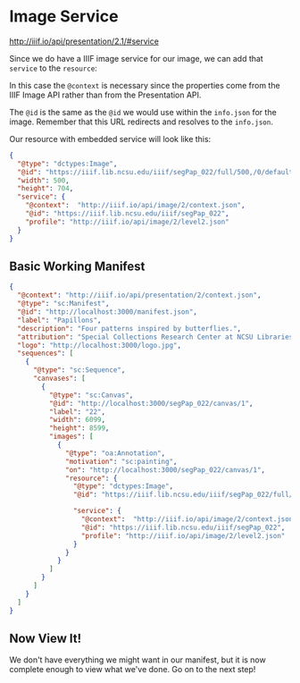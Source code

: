 # Image Service

http://iiif.io/api/presentation/2.1/#service

Since we do have a IIIF image service for our image, we can add that `service` to the `resource`:

In this case the `@context` is necessary since the properties come from the IIIF Image API rather than from the Presentation API.

The `@id` is the same as the `@id` we would use within the `info.json` for the image. Remember that this URL redirects and resolves to the `info.json`.

Our resource with embedded service will look like this:

```json
{
  "@type": "dctypes:Image",
  "@id": "https://iiif.lib.ncsu.edu/iiif/segPap_022/full/500,/0/default.jpg",
  "width": 500,
  "height": 704,
  "service": {
    "@context":  "http://iiif.io/api/image/2/context.json",
    "@id": "https://iiif.lib.ncsu.edu/iiif/segPap_022",
    "profile": "http://iiif.io/api/image/2/level2.json"
  }
}
```

## Basic Working Manifest

```json
{
  "@context": "http://iiif.io/api/presentation/2/context.json",
  "@type": "sc:Manifest",
  "@id": "http://localhost:3000/manifest.json",
  "label": "Papillons",
  "description": "Four patterns inspired by butterflies.",
  "attribution": "Special Collections Research Center at NCSU Libraries",
  "logo": "http://localhost:3000/logo.jpg",
  "sequences": [
    {
      "@type": "sc:Sequence",
      "canvases": [
        {
          "@type": "sc:Canvas",
          "@id": "http://localhost:3000/segPap_022/canvas/1",
          "label": "22",
          "width": 6099,
          "height": 8599,
          "images": [
            {
              "@type": "oa:Annotation",
              "motivation": "sc:painting",
              "on": "http://localhost:3000/segPap_022/canvas/1",
              "resource": {
                "@type": "dctypes:Image",
                "@id": "https://iiif.lib.ncsu.edu/iiif/segPap_022/full/500,/0/default.jpg",

                "service": {
                  "@context":  "http://iiif.io/api/image/2/context.json",
                  "@id": "https://iiif.lib.ncsu.edu/iiif/segPap_022",
                  "profile": "http://iiif.io/api/image/2/level2.json"
                }
              }
            }
          ]
        }
      ]
    }
  ]
}
```

<!-- #todo:0 view this manifest as a tree. json-ld.org/playground to visualize -->

## Now View It!

We don't have everything we might want in our manifest, but it is now complete enough to view what we've done. Go on to the next step!
